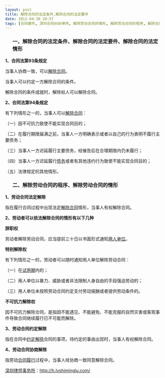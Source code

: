 ```yaml
---
layout: post
title: 解除合同的法定条件,解除合同的法定要件
date: 2012-04-30 20:57
tags: [合同案件, 深圳合同纠纷律师, 解除劳动合同的情形, 解除劳动合同的程序, 解除合同的法定情形]
---
```

<ol>
<h3>一、解除合同的法定条件、解除合同的法定要件、解除合同的法定情形</h3>
</ol>
<strong>1、合同法第93条规定</strong>

当事人协商一致，可以<a href="http://h.lvshiminglu.com/law/729.html">解除合同</a>。

当事人可以约定一方解除合同的条件。

解除合同的条件成就时，解除权人可以解除合同。

<strong>2、合同法第94条规定</strong>

有下列情形之一的，当事人可以<a href="http://h.lvshiminglu.com/law/728.html">解除合同</a>：

（一）因不可抗力致使不能实现合同目的；

（二）在履行期限届满之前，当事人一方明确表示或者以自己的行为表明不履行主要债务；

（三）当事人一方迟延履行主要债务，经催告后在合理期限内仍未履行；

（四）当事人一方迟延履行<a href="http://h.lvshiminglu.com/law/243.html">债务</a>或者有其他违约行为致使不能实现合同目的；

（五）法律规定的其他情形。
<ol>
<h3>二、解除劳动合同的程序、解除劳动合同的情形</h3>
</ol>
<strong>1、劳动合同法定解除</strong>

指在履行合同过程中出现法定<a href="http://h.lvshiminglu.com/law/175.html">解除合同</a>情形，当事人有权解除合同。

<strong>2、劳动者可以依法解除合同的情形有以下几种</strong>

<strong>辞职权</strong>

劳动者解除劳动合同，应当提前三十日以书面形式通知<a href="http://h.lvshiminglu.com/law/115.html">用人单位</a>。

<strong>特别解除权</strong>

有下列情形之一的，劳动者可以随时通知用人单位解除劳动合同：

（一）在<a href="http://h.lvshiminglu.com/law/493.html">试用期</a>内的；

（二）用人单位以暴力、威胁或者非法限制人身自由的手段强迫劳动的；

（三）用人单位未按照劳动合同约定支付劳动报酬或者提供劳动条件的。

<strong>不可抗力解除权</strong>

因不可抗力解除合同，是指因不能遇见、不能避免、不能克服的自然灾害或客观事件导致合同继续履行已不可能而解除。

<strong>3、劳动合同约定解除</strong>

指在合同中<a href="http://h.lvshiminglu.com/law/857.html">约定解除</a>合同的事项，待约定的事由出现时，当事人有权解除合同。

<strong>4、劳动合同协商解除</strong>

指劳动<a href="http://h.lvshiminglu.com/law/723.html">合同履行</a>过程中，当事人经协商一致同意解除合同。

<a href="http://h.lvshiminglu.com/">深圳律师事务所</a>：<a href="http://h.lvshiminglu.com/">http://h.lvshiminglu.com/</a>

